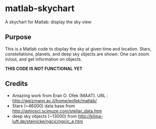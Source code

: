 # matlab-skychart
A skychart for Matlab: display the sky view

Purpose
-------

This is a Matlab code to display the sky at given time and location. Stars, constellations, planets, and deep sky objects are shown. One can zoom in/out, and get information on objects.

**THIS CODE IS NOT FUNCTIONAL YET**

Credits
-------

- Amazing work from Eran O. Ofek (MAAT). URL : http://weizmann.ac.il/home/eofek/matlab/
- Stars (~46000) data base from http://astrosci.scimuze.com/stellar_data.htm
- deep sky objects (~13000) from http://klima-luft.de/steinicke/ngcic/ngcic_e.htm

